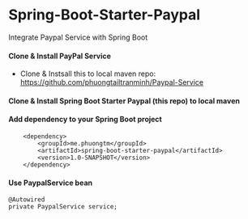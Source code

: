 # Spring-Boot-Starter-Paypal
Integrate Paypal Service with Spring Boot

#### Clone & Install PayPal Service

- Clone & Instsall this to local maven repo: https://github.com/phuongtailtranminh/Paypal-Service

#### Clone & Install Spring Boot Starter Paypal (this repo) to local maven

#### Add dependency to your Spring Boot project

		<dependency>
			<groupId>me.phuongtm</groupId>
			<artifactId>spring-boot-starter-paypal</artifactId>
			<version>1.0-SNAPSHOT</version>
		</dependency>
    
#### Use PaypalService bean

    @Autowired
    private PaypalService service;
    
   
